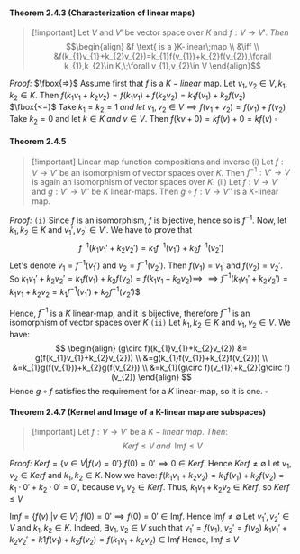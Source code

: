 #### Theorem 2.4.3 (Characterization of linear maps)
>[!important] Let $V$ and $V'$ be vector space over $K$ and $f:V\to V'$. *Then*
>$$\begin{align}
&f \text{ is a }K-linear\;map \\
&\iff \\
 &f(k_{1}v_{1}+k_{2}v_{2})=k_{1}f(v_{1})+k_{2}f(v_{2}),\forall k_{1},k_{2}\in K,\;\forall v_{1},v_{2}\in V
\end{align}$$

*Proof:*
$\fbox{=>}$ Assume first that $f$ is a $K-linear$ map. Let $v_{1},v_{2}\in V,k_{1},k_{2}\in K$. Then $f(k_{1}v_{1}+k_{2}v_{2})=f(k_{1}v_{1})+f(k_{2}v_{2})=k_{1}f(v_{1})+k_{2}f(v_{2})$
$\fbox{<=}$ Take $k_{1}=k_{2}=1\;and\;let\;v_{1},v_{2}\in V\implies f(v_{1}+v_{2})=f(v_{1})+f(v_{2})$
Take $k_{2}=0$ and let $k\in K\;and\;v\in V$. Then $f(kv+0)=kf(v)+0=kf(v)$
$\square$

#### Theorem 2.4.5
>[!important] Linear map function compositions and inverse
>(i) Let $f:V\to V'$ be an isomorphism of vector spaces over $K$. Then $f^{-1}:V'\to V$ is again an isomorphism of vector spaces over $K$.
>(ii) Let $f:V\to V'$ and $g:V'\to V''$ be $K$ linear-maps. Then $g\circ f:V\to V''$ is a $K$-linear map.

*Proof:*
`(i)` Since $f$ is an isomorphism, $f$ is bijective, hence so is $f^{-1}$.
Now, let $k_{1},k_{2}\in K$ and $v_{1}',v_{2}'\in V'$. We have to prove that 
$$f^{-1}(k_{1}v_{1}'+k_{2}v_{2}')=k_{1}f^{-1}(v_{1}')+k_{2}f^{-1}(v_{2}')$$
Let's denote $v_{1}=f^{-1}(v_{1}')$ and $v_{2}=f^{-1}(v_{2}')$. Then $f(v_{1})=v_{1}'$ and $f(v_{2})=v_{2}'$. 
So $k_{1}v_{1}'+k_{2}v_{2}'=k_{1}f(v_{1})+k_{2}f(v_{2})=f(k_{1}v_{1}+k_{2}v_{2})\implies$
$\implies f^{-1}(k_{1}v_{1}'+k_{2}v_{2}')=k_{1}v_{1}+k_{2}v_{2}=k_{1}f^{-1}(v_{1}')+k_{2}f^{-1}(v_{2}')$$

Hence, $f^{-1}$ is a $K$ linear-map, and it is bijective, therefore $f^{-1}$ is an isomorphism of vector spaces over $K$
`(ii)`  Let $k_{1},k_{2}\in K$ and $v_{1},v_{2}\in V$. We have:
$$
\begin{align}
(g\circ f)(k_{1}v_{1}+k_{2}v_{2}) &= g(f(k_{1}v_{1}+k_{2}v_{2})) \\
&=g(k_{1}f(v_{1})+k_{2}f(v_{2})) \\
&=k_{1}g(f(v_{1}))+k_{2}g(f(v_{2})) \\
&=k_{1}(g\circ f)(v_{1})+k_{2}(g\circ f)(v_{2})
\end{align}
$$
Hence $g\circ f$ satisfies the requirement for a $K$ linear-map, so it is one.
$\square$

#### Theorem 2.4.7 (Kernel and Image  of a K-linear map are subspaces)
>[!important] Let $f:V\to V'$ be a $K-linear\;map$. *Then*:
>$$Kerf\leq V\;and \;\;\mathrm{Im}f\leq V$$

*Proof:*
$Kerf=\{ v\in V|f(v)=0' \}$
$f(0)=0'\implies 0\in Kerf$. Hence $Kerf\neq \emptyset$
Let $v_{1},v_{2}\in Kerf$ and $k_{1},k_{2}\in K$. Now we have:
$f(k_{1}v_{1}+k_{2}v_{2})=k_{1}f(v_{1})+k_{2}f(v_{2})=k_{1}\cdot0'+k_{2}\cdot 0'=0'$, because $v_{1},v_{2}\in Kerf$. 
Thus, $k_{1}v_{1}+k_{2}v_{2}\in Kerf$, so $Kerf\leq V$ 

$\mathrm{Im}f=\{ f(v)\;|v\in V \}$
$f(0)=0'\implies f(0)=0'\in \mathrm{Im}f$. Hence $\mathrm{Im}f\neq \emptyset$
Let $v_{1}',v_{2}'\in V$ and $k_{1},k_{2}\in K$. Indeed, $\exists v_{1},v_{2}\in V$ such that $v_{1}'=f(v_{1}),\;v_{2}'=f(v_{2})$
$k_{1}v_{1}'+k_{2}v_{2}'= k1f(v_{1})+k_{2}f(v_{2})=f(k_{1}v_{1}+k_{2}v_{2})\in \mathrm{Im}f$
Hence, $\mathrm{Im}f\leq V$

